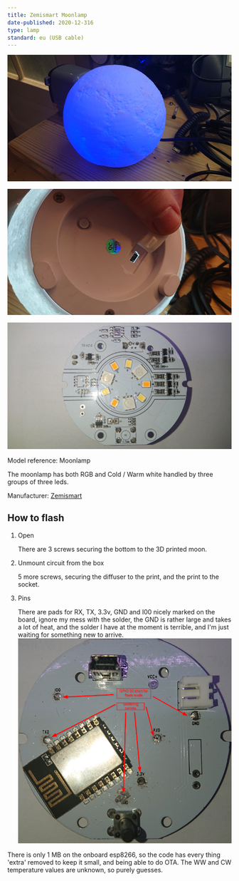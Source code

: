 ```yaml
---
title: Zemismart Moonlamp
date-published: 2020-12-316
type: lamp
standard: eu (USB cable)
---
```

  ![Product image](./Moonlamp.jpg "Product Image")
  
  ![Bottom view](./BottomView.jpg "Bottom View")
  
  ![LED Layout](./LEDLayout.jpg "Bottom View")


Model reference: Moonlamp

The moonlamp has both RGB and Cold / Warm white handled by three groups of three leds.

Manufacturer: [Zemismart](https://www.zemismart.com/products/christmas-gift-led-remote-control-light-compatible-with-alexa-google-home-3d-printing-children-bedroom-colorful-moon-lamp-app-121)

## How to flash

1. Open

   There are 3 screws securing the bottom to the 3D printed moon.
  
2. Unmount circuit from the box

   5 more screws, securing the diffuser to the print, and the print to the socket.

3. Pins

   There are pads for RX, TX, 3.3v, GND and I00 nicely marked on the board, ignore my mess with the solder, the GND is rather large and takes a lot of heat, and the solder I have at the moment is terrible, and I'm just waiting for something new to arrive.
  ![Soldering points](./SolderingPoints.png "Soldering Points")

There is only 1 MB on the onboard esp8266, so the code has every thing 'extra' removed to keep it small, and being able to do OTA.
The WW and CW temperature values are unknown, so purely guesses.
